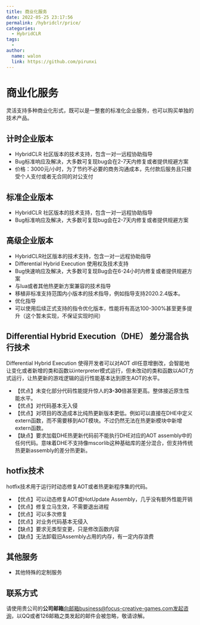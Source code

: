 ```yaml
---
title: 商业化服务
date: 2022-05-25 23:17:56
permalink: /hybridclr/price/
categories:
  - HybridCLR
tags:
  - 
author: 
  name: walon
  link: https://github.com/pirunxi
---
```


# 商业化服务

灵活支持多种商业化形式，既可以是一整套的标准化企业服务，也可以购买单独的技术产品。

## 计时企业版本

- HybridCLR 社区版本的技术支持，包含一对一远程协助指导
- Bug标准响应及解决，大多数可复现bug会在2-7天内修复或者提供规避方案
- 价格：3000元/小时，为了节约不必要的商务沟通成本，先付款后服务且只接受个人支付或者无合同的对公支付

## 标准企业版本

- HybridCLR 社区版本的技术支持，包含一对一远程协助指导
- Bug标准响应及解决，大多数可复现bug会在2-7天内修复或者提供规避方案

## 高级企业版本

- HybridCLR社区版本的技术支持，包含一对一远程协助指导
- Differential Hybrid Execution 使用权及技术支持
- Bug快速响应及解决，大多数可复现Bug会在6-24小时内修复或者提供规避方案
- 与lua或者其他热更新方案兼容的技术指导
- 移植非标准支持范围内小版本的技术指导，例如指导支持2020.2.4版本。
- 优化指导
- 可以使用后续正式支持的指令优化版本，性能将有高达100-300%甚至更多提升（这个暂未实现，不保证实现时间）


## Differential Hybrid Execution（DHE） 差分混合执行技术

Differential Hybrid Execution 使得开发者可以对AOT dll任意增删改，会智能地让变化或者新增的类和函数以interpreter模式运行，但未改动的类和函数以AOT方式运行，让热更新的游戏逻辑的运行性能基本达到原生AOT的水平。

- 【优点】未变化部分代码性能提升惊人的**3-30**倍甚至更高。整体接近原生性能水平。
- 【优点】对代码基本无入侵
- 【优点】对项目的改造成本比纯热更新版本更低。例如可以直接在DHE中定义extern函数，而不需要移到AOT模块。不过仍然无法在热更新模块中新增extern函数。
- 【缺点】要求加载DHE热更新代码前不能执行DHE对应的AOT assembly中的任何代码。意味着DHE不支持像mscorlib这种基础库的差分混合，但支持传统热更新assembly的差分热更新。

## hotfix技术

hotfix技术用于运行时动态修复AOT或者热更新程序集的代码。

- 【优点】可以动态修复AOT或HotUpdate Assembly，几乎没有额外性能开销
- 【优点】修复立马生效，不需要退出进程
- 【优点】可以多次修复
- 【优点】对业务代码基本无侵入
- 【缺点】要求无类型变更，只是修改函数内容
- 【缺点】无法卸载旧Assembly占用的内存，有一定内存浪费

## 其他服务

- 其他特殊的定制服务

## 联系方式

请使用贵公司的**公司邮箱**向邮箱business@focus-creative-games.com发起咨询，以QQ或者126邮箱之类发起的邮件会被忽略，敬请谅解。


